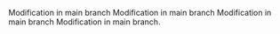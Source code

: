 Modification in main branch
Modification in main branch
Modification in main branch
Modification in main branch.

